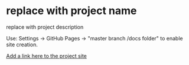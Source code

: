 # replace with project name
replace with project description

Use: Settings -> GitHub Pages -> "master branch /docs folder" to enable site creation.

[Add a link here to the project site](https://templesofsyrinx.github.io/project-site-template)
